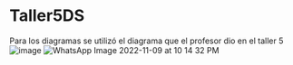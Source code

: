 # Taller5DS
Para los diagramas se utilizó el diagrama que el profesor dio en el taller 5
![image](https://user-images.githubusercontent.com/107290198/200999567-6669f5ed-cf66-488c-81fc-3924c18f9e24.png)
![WhatsApp Image 2022-11-09 at 10 14 32 PM](https://user-images.githubusercontent.com/107290198/200999844-7f683457-21c3-48b0-b5bd-8ba3bf106686.jpeg)
